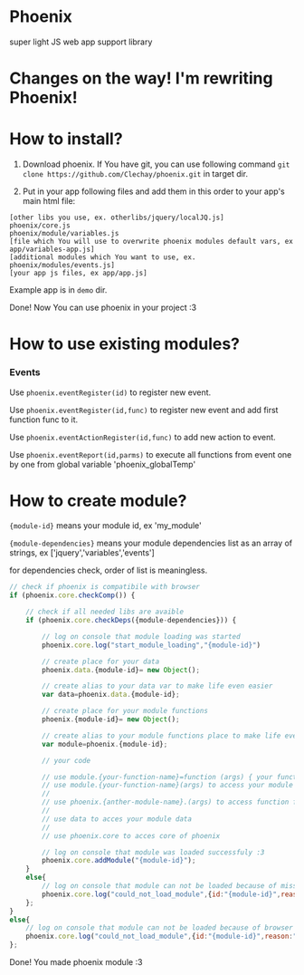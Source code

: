 # Phoenix

super light JS web app support library

# Changes on the way! I'm rewriting Phoenix!

# How to install?

1. Download phoenix. If You have git, you can use following command `git clone https://github.com/Clechay/phoenix.git` in target dir.

2. Put in your app following files and add them in this order to your app's main html file: 

```
[other libs you use, ex. otherlibs/jquery/localJQ.js]
phoenix/core.js
phoenix/module/variables.js
[file which You will use to overwrite phoenix modules default vars, ex app/variables-app.js]
[additional modules which You want to use, ex. phoenix/modules/events.js]
[your app js files, ex app/app.js]
```

Example app is in `demo` dir.

Done! Now You can use phoenix in your project :3

# How to use existing modules?

### Events

Use `phoenix.eventRegister(id)` to register new event.

Use `phoenix.eventRegister(id,func)` to register new event and add first function func to it.

Use `phoenix.eventActionRegister(id,func)` to add new action to event.

Use `phoenix.eventReport(id,parms)` to execute all functions from event one by one from global variable 'phoenix_globalTemp'

# How to create module?

`{module-id}` means your module id, ex 'my_module'

`{module-dependencies}` means your module dependencies list as an array of strings, ex ['jquery','variables','events']

for dependencies check, order of list is meaningless.

```js
// check if phoenix is compatibile with browser
if (phoenix.core.checkComp()) {	

	// check if all needed libs are avaible
	if (phoenix.core.checkDeps({module-dependencies})) { 

		// log on console that module loading was started 
		phoenix.core.log("start_module_loading","{module-id}") 

		// create place for your data
		phoenix.data.{module-id}= new Object();

		// create alias to your data var to make life even easier
		var data=phoenix.data.{module-id};

		// create place for your module functions
		phoenix.{module-id}= new Object();

		// create alias to your module functions place to make life even easier
		var module=phoenix.{module-id};

		// your code

		// use module.{your-function-name}=function (args) { your function code } to add function to module
		// use module.{your-function-name}(args) to access your module function
		//
		// use phoenix.{anther-module-name}.(args) to access function from another module
		//
		// use data to acces your module data
		//
		// use phoenix.core to acces core of phoenix

		// log on console that module was loaded successfuly :3 
		phoenix.core.addModule("{module-id}");
	}
	else{
		// log on console that module can not be loaded because of missing libs 
		phoenix.core.log("could_not_load_module",{id:"{module-id}",reason:"deps"})
	};
}
else{
	// log on console that module can not be loaded because of browser incompatibility with phoenix itself 
	phoenix.core.log("could_not_load_module",{id:"{module-id}",reason:"comp"})
};
```

Done! You made phoenix module :3